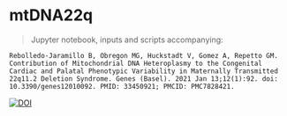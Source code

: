# mtDNA22q

> Jupyter notebook, inputs and scripts accompanying:
  
`Rebolledo-Jaramillo B, Obregon MG, Huckstadt V, Gomez A, Repetto GM. Contribution of Mitochondrial DNA Heteroplasmy to the Congenital Cardiac and Palatal Phenotypic Variability in Maternally Transmitted 22q11.2 Deletion Syndrome. Genes (Basel). 2021 Jan 13;12(1):92. doi: 10.3390/genes12010092. PMID: 33450921; PMCID: PMC7828421. `

[![DOI](https://zenodo.org/badge/DOI/10.5281/zenodo.10191572.svg)](https://doi.org/10.5281/zenodo.10191572)
